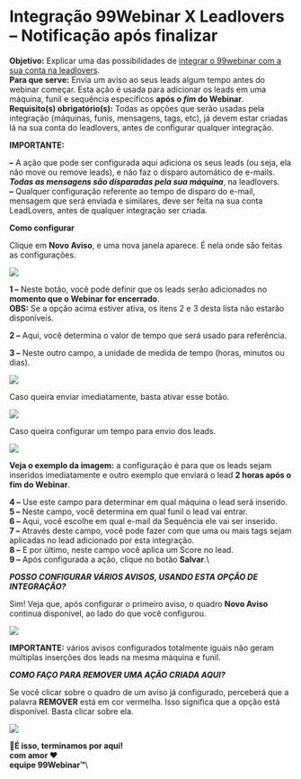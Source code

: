 # Integração 99Webinar X Leadlovers – Notificação após finalizar

**Objetivo:** Explicar uma das possibilidades de [integrar o 99webinar com a sua conta na leadlovers](https://suporte.love/integracao-99-ll/).\
**Para que serve:** Envia um aviso ao seus leads algum tempo antes do webinar começar. Esta ação é usada para adicionar os leads em uma máquina, funil e sequência específicos **após o **_**fim**_** do Webinar**.\
**Requisito(s) obrigatório(s):** Todas as opções que serão usadas pela integração (máquinas, funis, mensagens, tags, etc), já devem estar criadas lá na sua conta do leadlovers, antes de configurar qualquer integração.

**IMPORTANTE:**

**–** A ação que pode ser configurada aqui adiciona os seus leads (ou seja, ela não move ou remove leads), e não faz o disparo automático de e-mails. _**Todas as mensagens são disparadas pela sua máquina**_, na leadlovers.\
**–** Qualquer configuração referente ao tempo de disparo do e-mail, mensagem que será enviada e similares, deve ser feita na sua conta LeadLovers, antes de qualquer integração ser criada.

**Como configurar**

Clique em **Novo Aviso**, e uma nova janela aparece. É nela onde são feitas as configurações.

![](https://legado.leadlovers.site/wp-content/uploads/2019/04/99Webinar\_-Integracao-leadlovers-%E2%80%93-Notificacao-apos-finalizar-360040784574\_mceclip0.png)

**1 –** Neste botão, você pode definir que os leads serão adicionados no **momento que o Webinar for encerrado**.\
**OBS:** Se a opção acima estiver ativa, os itens 2 e 3 desta lista não estarão disponíveis.

**2 –** Aqui, você determina o valor de tempo que será usado para referência.

**3 –** Neste outro campo, a unidade de medida de tempo (horas, minutos ou dias).

![](https://legado.leadlovers.site/wp-content/uploads/2019/04/99Webinar\_-Integracao-leadlovers-%E2%80%93-Notificacao-apos-finalizar-360040784574\_mceclip2.png)

Caso queira enviar imediatamente, basta ativar esse botão.

![](https://legado.leadlovers.site/wp-content/uploads/2019/04/99Webinar\_-Integracao-leadlovers-%E2%80%93-Notificacao-apos-finalizar-360040784574\_mceclip3.png)

Caso queira configurar um tempo para envio dos leads.

![](https://legado.leadlovers.site/wp-content/uploads/2019/04/99Webinar\_-Integracao-leadlovers-%E2%80%93-Notificacao-apos-finalizar-360040784574\_mceclip4.png)

**Veja o exemplo da imagem:** a configuração é para que os leads sejam inseridos imediatamente e outro exemplo que enviará o lead **2 horas após o fim do Webinar**.

**4 –** Use este campo para determinar em qual máquina o lead será inserido.\
**5 –** Neste campo, você determina em qual funil o lead vai entrar.\
**6 –** Aqui, você escolhe em qual e-mail da Sequência ele vai ser inserido.\
**7 –** Através deste campo, você pode fazer com que uma ou mais tags sejam aplicadas no lead adicionado por esta integração.\
**8 –** E por último, neste campo você aplica um Score no lead.\
**9 –** Após configurada a ação, clique no botão **Salvar**.\


_**POSSO CONFIGURAR VÁRIOS AVISOS, USANDO ESTA OPÇÃO DE INTEGRAÇÃO?**_

Sim! Veja que, após configurar o primeiro aviso, o quadro **Novo Aviso** continua disponível, ao lado do que você configurou.

![](https://legado.leadlovers.site/wp-content/uploads/2019/04/99Webinar\_-Integracao-leadlovers-%E2%80%93-Notificacao-apos-finalizar-360040784574\_mceclip5.png)

**IMPORTANTE:** vários avisos configurados totalmente iguais não geram múltiplas inserções dos leads na mesma máquina e funil.

_**COMO FAÇO PARA REMOVER UMA AÇÃO CRIADA AQUI?**_

Se você clicar sobre o quadro de um aviso já configurado, perceberá que a palavra **REMOVER** está em cor vermelha. Isso significa que a opção está disponível. Basta clicar sobre ela.

![](https://legado.leadlovers.site/wp-content/uploads/2019/04/99Webinar\_-Integracao-leadlovers-%E2%80%93-Notificacao-apos-finalizar-360040784574\_mceclip6.png)

**🏁É isso, terminamos por aqui!**\
**com amor ❤**\
**equipe 99Webinar™**\
